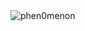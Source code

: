 <img align="left" src="https://visitor-badge.laobi.icu/badge?page_id=phen0menon/phen0menon" alt="phen0menon">  
